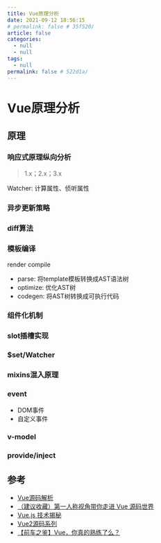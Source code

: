 ```yaml
---
title: Vue原理分析
date: 2021-09-12 18:56:15
# permalink: false # 35f520/
article: false
categories: 
  - null
  - null
tags: 
  - null
permalink: false # 522d1a/
---
```


# Vue原理分析


## 原理
### 响应式原理纵向分析
> 1.x；2.x；3.x

Watcher: 计算属性、侦听属性



### 异步更新策略


### diff算法



### 模板编译

render compile

- parse: 将template模板转换成AST语法树
- optimize: 优化AST树
- codegen: 将AST树转换成可执行代码


### 组件化机制


### slot插槽实现


### $set/Watcher


### mixins混入原理



### event

- DOM事件
- 自定义事件


### v-model



### provide/inject



## 参考

- [Vue源码解析](https://juejin.cn/column/6969563635194527758)
- [（建议收藏）第一人称视角带你走进 Vue 源码世界](https://juejin.cn/post/7005956935937687583)
- [Vue.js 技术揭秘](https://ustbhuangyi.github.io/vue-analysis/)
- [Vue2源码系列](https://juejin.cn/column/6961223264685277192)
- [【前车之鉴】Vue，你真的熟练了么？](https://juejin.cn/post/7023197006998978597)
